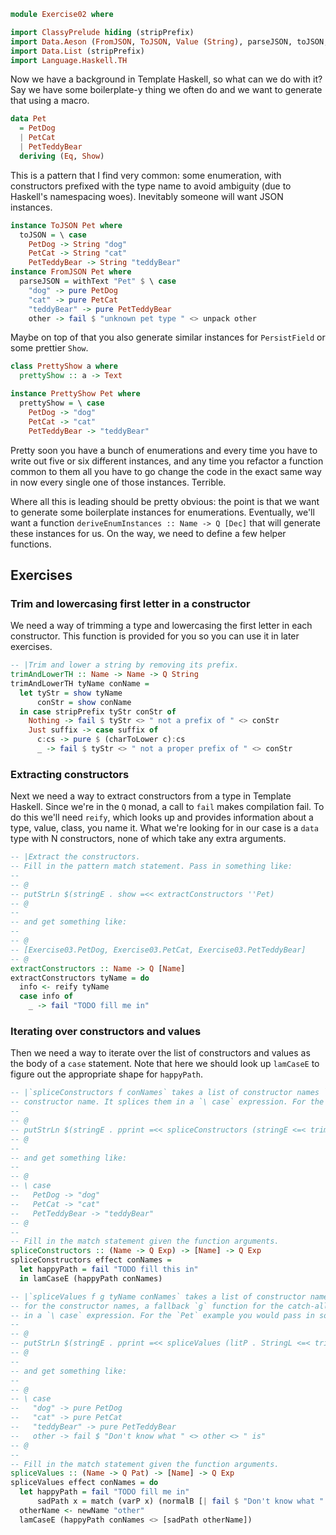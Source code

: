 ```haskell
module Exercise02 where

import ClassyPrelude hiding (stripPrefix)
import Data.Aeson (FromJSON, ToJSON, Value (String), parseJSON, toJSON, withText)
import Data.List (stripPrefix)
import Language.Haskell.TH
```

Now we have a background in Template Haskell, so what can we do with it? Say we have some boilerplate-y thing we often
do and we want to generate that using a macro.

```haskell
data Pet
  = PetDog
  | PetCat
  | PetTeddyBear
  deriving (Eq, Show)
```

This is a pattern that I find very common: some enumeration, with constructors prefixed with the type name to avoid
ambiguity (due to Haskell's namespacing woes). Inevitably someone will want JSON instances.

```haskell
instance ToJSON Pet where
  toJSON = \ case
    PetDog -> String "dog"
    PetCat -> String "cat"
    PetTeddyBear -> String "teddyBear"
instance FromJSON Pet where
  parseJSON = withText "Pet" $ \ case
    "dog" -> pure PetDog
    "cat" -> pure PetCat
    "teddyBear" -> pure PetTeddyBear
    other -> fail $ "unknown pet type " <> unpack other
```

Maybe on top of that you also generate similar instances for `PersistField` or some prettier `Show`.

```haskell
class PrettyShow a where
  prettyShow :: a -> Text

instance PrettyShow Pet where
  prettyShow = \ case
    PetDog -> "dog"
    PetCat -> "cat"
    PetTeddyBear -> "teddyBear"
```

Pretty soon you have a bunch of enumerations and every time you have to write out five or six different instances, and
any time you refactor a function common to them all you have to go change the code in the exact same way in now every
single one of those instances. Terrible.

Where all this is leading should be pretty obvious: the point is that we want to generate some boilerplate instances for
enumerations. Eventually, we'll want a function `deriveEnumInstances :: Name -> Q [Dec]` that will generate these
instances for us. On the way, we need to define a few helper functions.

## Exercises

### Trim and lowercasing first letter in a constructor

We need a way of trimming a type and lowercasing the first letter in each constructor. This function is provided for you
so you can use it in later exercises.

```haskell
-- |Trim and lower a string by removing its prefix.
trimAndLowerTH :: Name -> Name -> Q String
trimAndLowerTH tyName conName =
  let tyStr = show tyName
      conStr = show conName
  in case stripPrefix tyStr conStr of
    Nothing -> fail $ tyStr <> " not a prefix of " <> conStr
    Just suffix -> case suffix of
      c:cs -> pure $ (charToLower c):cs
      _ -> fail $ tyStr <> " not a proper prefix of " <> conStr
```

### Extracting constructors

Next we need a way to extract constructors from a type in Template Haskell. Since we're in the `Q` monad, a call to
`fail` makes compilation fail. To do this we'll need `reify`, which looks up and provides information about a type,
value, class, you name it. What we're looking for in our case is a `data` type with N constructors, none of which take
any extra arguments.

```haskell
-- |Extract the constructors.
-- Fill in the pattern match statement. Pass in something like:
--
-- @
-- putStrLn $(stringE . show =<< extractConstructors ''Pet)
-- @
--
-- and get something like:
--
-- @
-- [Exercise03.PetDog, Exercise03.PetCat, Exercise03.PetTeddyBear]
-- @
extractConstructors :: Name -> Q [Name]
extractConstructors tyName = do
  info <- reify tyName
  case info of
    _ -> fail "TODO fill me in"
```

### Iterating over constructors and values

Then we need a way to iterate over the list of constructors and values as the body of a `case` statement. Note that here
we should look up `lamCaseE` to figure out the appropriate shape for `happyPath`.

```haskell
-- |`spliceConstructors f conNames` takes a list of constructor names `conNames` and a function `f` applied to each
-- constructor name. It splices them in a `\ case` expression. For the `Pet` example you would pass in something like:
--
-- @
-- putStrLn $(stringE . pprint =<< spliceConstructors (stringE <=< trimAndLowerTH ''Pet) ['PetDog, 'PetCat, 'PetTeddyBear])
-- @
--
-- and get something like:
--
-- @
-- \ case
--   PetDog -> "dog"
--   PetCat -> "cat"
--   PetTeddyBear -> "teddyBear"
-- @
--
-- Fill in the match statement given the function arguments.
spliceConstructors :: (Name -> Q Exp) -> [Name] -> Q Exp
spliceConstructors effect conNames =
  let happyPath = fail "TODO fill this in"
  in lamCaseE (happyPath conNames)

-- |`spliceValues f g tyName conNames` takes a list of constructor names `conNames` as well as a matching function `f`
-- for the constructor names, a fallback `g` function for the catch-all case, and a type name `tyName`. It splices them
-- in a `\ case` expression. For the `Pet` example you would pass in something like:
--
-- @
-- putStrLn $(stringE . pprint =<< spliceValues (litP . StringL <=< trimAndLowerTH ''Pet) ['PetDog, 'PetCat, 'PetTeddyBear])
-- @
--
-- and get something like:
--
-- @
-- \ case
--   "dog" -> pure PetDog
--   "cat" -> pure PetCat
--   "teddyBear" -> pure PetTeddyBear
--   other -> fail $ "Don't know what " <> other <> " is"
-- @
--
-- Fill in the match statement given the function arguments.
spliceValues :: (Name -> Q Pat) -> [Name] -> Q Exp
spliceValues effect conNames = do
  let happyPath = fail "TODO fill me in"
      sadPath x = match (varP x) (normalB [| fail $ "Don't know what " <> show $(varE x) <> " is" |]) []
  otherName <- newName "other"
  lamCaseE (happyPath conNames <> [sadPath otherName])
```
